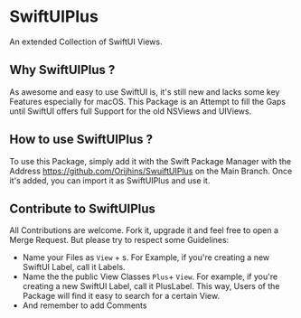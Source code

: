 # SwiftUIPlus

An extended Collection of SwiftUI Views.

## Why SwiftUIPlus ?

As awesome and easy to use SwiftUI is, it's still new and lacks some key Features especially for macOS. This Package is an Attempt to fill the Gaps until SwiftUI offers full Support for the old NSViews and UIViews.

## How to use SwiftUIPlus ?

To use this Package, simply add it with the Swift Package Manager with the Address https://github.com/Orijhins/SwuiftUIPlus on the Main Branch. Once it's added, you can import it as SwiftUIPlus and use it.

## Contribute to SwiftUIPlus

All Contributions are welcome. Fork it, upgrade it and feel free to open a Merge Request. But please try to respect some Guidelines:
- Name your Files as `View` + s. For Example, if you're creating a new SwiftUI Label, call it Labels.
- Name the the public View Classes `Plus`+ `View`. For example, if you're creating a new SwiftUI Label, call it PlusLabel. This way, Users of the Package will find it easy to search for a certain View. 
- And remember to add Comments
